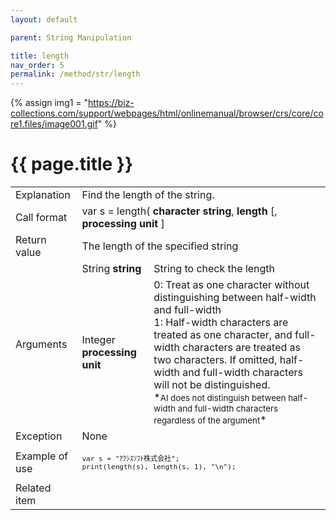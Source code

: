 ```yaml
---
layout: default

parent: String Manipulation

title: length
nav_order: 5
permalink: /method/str/length
---
```

{% assign img1 = "https://biz-collections.com/support/webpages/html/onlinemanual/browser/crs/core/core1.files/image001.gif" %}


# {{ page.title }}

<table>
  <tr>
    <td>Explanation</td>
    <td colspan="2">Find the length of the string.</td>
  </tr>
  <tr>
    <td>Call format</td>
    <td colspan="2">var s = length( <b>character string</b>, <b>length</b> [, <b>processing unit</b> ] </td>
  </tr>
  <tr>
    <td>Return value</td>
    <td colspan="2">The length of the specified string</td>
  </tr>  
  <tr>
    <td rowspan="2">Arguments</td>
    <td>String <b>string</b></td>
    <td>String to check the length</td>
  </tr>
  <tr>
    <td>Integer <b>processing unit</b></td>
    <td>0:  Treat as one character without distinguishing between half-width and full-width<br>1:   Half-width characters are treated as one character, and full-width characters are treated as two characters.  If omitted, half-width and full-width characters will not be distinguished.<br> *<small>AI does not distinguish between half-width and full-width characters regardless of the argument</small>*</td>
  </tr>
  <tr>
    <td>Exception</td>
    <td colspan="2">None</td>
  </tr>
  <tr>
    <td>Example of use</td>
    <td colspan="2"><code><pre>var s = "ｱｸｼｽｿﾌﾄ株式会社";
print(length(s), length(s, 1), "\n");</pre></code></td>
  </tr>
  <tr>
    <td>Related item</td>
    <td colspan="2"></td>
  </tr>
</table>

